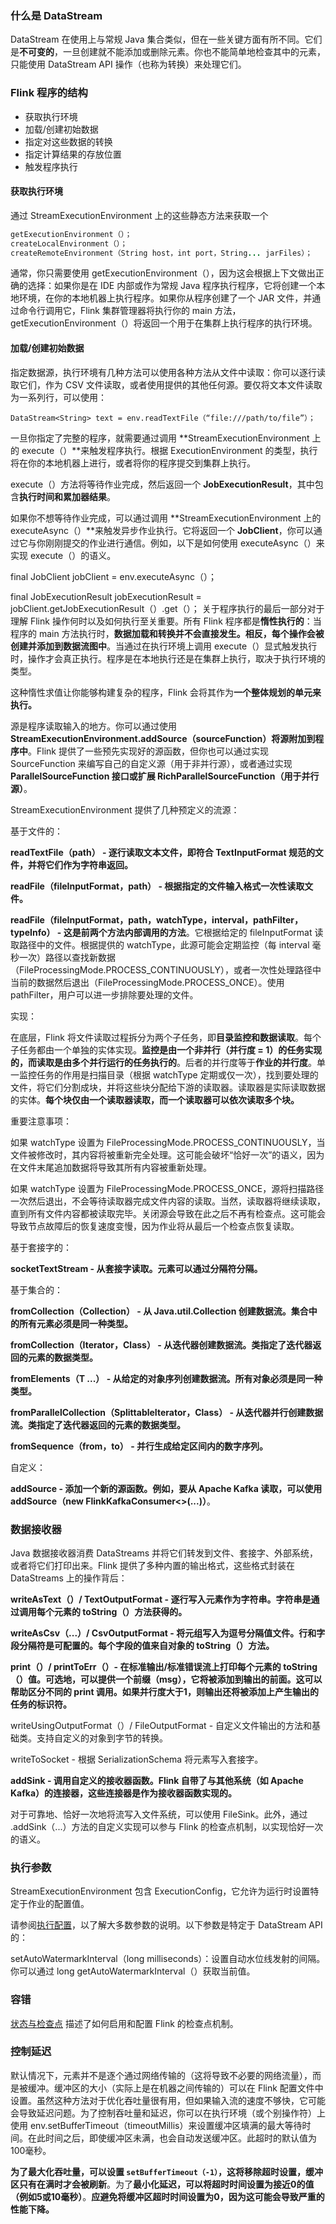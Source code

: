 ### 什么是 DataStream

DataStream 在使用上与常规 Java 集合类似，但在一些关键方面有所不同。它们是**不可变的**，一旦创建就不能添加或删除元素。你也不能简单地检查其中的元素，只能使用 DataStream API 操作（也称为转换）来处理它们。

### Flink 程序的结构

- 获取执行环境
- 加载/创建初始数据
- 指定对这些数据的转换 
- 指定计算结果的存放位置 
- 触发程序执行

#### 获取执行环境

通过 StreamExecutionEnvironment 上的这些静态方法来获取一个

```java
getExecutionEnvironment（）；
createLocalEnvironment（）；
createRemoteEnvironment（String host，int port，String... jarFiles）；
```

通常，你只需要使用 getExecutionEnvironment（），因为这会根据上下文做出正确的选择：如果你是在 IDE 内部或作为常规 Java 程序执行程序，它将创建一个本地环境，在你的本地机器上执行程序。如果你从程序创建了一个 JAR 文件，并通过命令行调用它，Flink 集群管理器将执行你的 main 方法，getExecutionEnvironment（）将返回一个用于在集群上执行程序的执行环境。

#### 加载/创建初始数据

指定数据源，执行环境有几种方法可以使用各种方法从文件中读取：你可以逐行读取它们，作为 CSV 文件读取，或者使用提供的其他任何源。要仅将文本文件读取为一系列行，可以使用：

```
DataStream<String> text = env.readTextFile（“file:///path/to/file”）；
```

一旦你指定了完整的程序，就需要通过调用 **StreamExecutionEnvironment 上的 execute（）**来触发程序执行。根据 ExecutionEnvironment 的类型，执行将在你的本地机器上进行，或者将你的程序提交到集群上执行。

execute（）方法将等待作业完成，然后返回一个 **JobExecutionResult**，其中包含**执行时间和累加器结果**。

如果你不想等待作业完成，可以通过调用 **StreamExecutionEnvironment 上的 executeAsync（）**来触发异步作业执行。它将返回一个 **JobClient**，你可以通过它与你刚刚提交的作业进行通信。例如，以下是如何使用 executeAsync（）来实现 execute（）的语义。

final JobClient jobClient = env.executeAsync（）；

final JobExecutionResult jobExecutionResult = jobClient.getJobExecutionResult（）.get（）； 关于程序执行的最后一部分对于理解 Flink 操作何时以及如何执行至关重要。所有 Flink 程序都是**惰性执行的**：当程序的 main 方法执行时，**数据加载和转换并不会直接发生。相反，每个操作会被创建并添加到数据流图中**。当通过在执行环境上调用 execute（）显式触发执行时，操作才会真正执行。程序是在本地执行还是在集群上执行，取决于执行环境的类型。

这种惰性求值让你能够构建复杂的程序，Flink 会将其作为**一个整体规划的单元来执行。**





源是程序读取输入的地方。你可以通过使用 **StreamExecutionEnvironment.addSource（sourceFunction）将源附加到程序中**。Flink 提供了一些预先实现好的源函数，但你也可以通过实现 SourceFunction 来编写自己的自定义源（用于非并行源），或者通过实现 **ParallelSourceFunction 接口或扩展 RichParallelSourceFunction（用于并行源）**。

StreamExecutionEnvironment 提供了几种预定义的流源：

基于文件的：

**readTextFile（path） - 逐行读取文本文件，即符合 TextInputFormat 规范的文件，并将它们作为字符串返回。**

**readFile（fileInputFormat，path） - 根据指定的文件输入格式一次性读取文件。**

**readFile（fileInputFormat，path，watchType，interval，pathFilter，typeInfo） - 这是前两个方法内部调用的方法**。它根据给定的 fileInputFormat 读取路径中的文件。根据提供的 watchType，此源可能会定期监控（每 interval 毫秒一次）路径以查找新数据（FileProcessingMode.PROCESS_CONTINUOUSLY），或者一次性处理路径中当前的数据然后退出（FileProcessingMode.PROCESS_ONCE）。使用 pathFilter，用户可以进一步排除要处理的文件。

实现：

在底层，Flink 将文件读取过程拆分为两个子任务，即**目录监控和数据读取**。每个子任务都由一个单独的实体实现。**监控是由一个非并行（并行度 = 1）的任务实现的，而读取是由多个并行运行的任务执行的**。后者的并行度等于**作业的并行度**。单一监控任务的作用是扫描目录（根据 watchType 定期或仅一次），找到要处理的文件，将它们分割成块，并将这些块分配给下游的读取器。读取器是实际读取数据的实体。**每个块仅由一个读取器读取，而一个读取器可以依次读取多个块。**

重要注意事项：

如果 watchType 设置为 FileProcessingMode.PROCESS_CONTINUOUSLY，当文件被修改时，其内容将被重新完全处理。这可能会破坏“恰好一次”的语义，因为在文件末尾追加数据将导致其所有内容被重新处理。

如果 watchType 设置为 FileProcessingMode.PROCESS_ONCE，源将扫描路径一次然后退出，不会等待读取器完成文件内容的读取。当然，读取器将继续读取，直到所有文件内容都被读取完毕。关闭源会导致在此之后不再有检查点。这可能会导致节点故障后的恢复速度变慢，因为作业将从最后一个检查点恢复读取。

基于套接字的：

**socketTextStream - 从套接字读取。元素可以通过分隔符分隔。**

基于集合的：

**fromCollection（Collection） - 从 Java.util.Collection 创建数据流。集合中的所有元素必须是同一种类型。**

**fromCollection（Iterator，Class） - 从迭代器创建数据流。类指定了迭代器返回的元素的数据类型。**

**fromElements（T ...） - 从给定的对象序列创建数据流。所有对象必须是同一种类型。**

**fromParallelCollection（SplittableIterator，Class） - 从迭代器并行创建数据流。类指定了迭代器返回的元素的数据类型。**

**fromSequence（from，to） - 并行生成给定区间内的数字序列。**

自定义：

**addSource - 添加一个新的源函数。例如，要从 Apache Kafka 读取，可以使用 addSource（new FlinkKafkaConsumer<>(...)）**。



### 数据接收器

Java 数据接收器消费 DataStreams 并将它们转发到文件、套接字、外部系统，或者将它们打印出来。Flink 提供了多种内置的输出格式，这些格式封装在 DataStreams 上的操作背后：

**writeAsText（）/ TextOutputFormat - 逐行写入元素作为字符串。字符串是通过调用每个元素的 toString（）方法获得的。**

**writeAsCsv（...）/ CsvOutputFormat - 将元组写入为逗号分隔值文件。行和字段分隔符是可配置的。每个字段的值来自对象的 toString（）方法。**

**print（）/ printToErr（）- 在标准输出/标准错误流上打印每个元素的 toString（）值。可选地，可以提供一个前缀（msg），它将被添加到输出的前面。这可以帮助区分不同的 print 调用。如果并行度大于1，则输出还将被添加上产生输出的任务的标识符。**

writeUsingOutputFormat（）/ FileOutputFormat - 自定义文件输出的方法和基础类。支持自定义的对象到字节的转换。

writeToSocket - 根据 SerializationSchema 将元素写入套接字。

**addSink - 调用自定义的接收器函数。Flink 自带了与其他系统（如 Apache Kafka）的连接器，这些连接器是作为接收器函数实现的。**

对于可靠地、恰好一次地将流写入文件系统，可以使用 FileSink。此外，通过 .addSink（...）方法的自定义实现可以参与 Flink 的检查点机制，以实现恰好一次的语义。

### 执行参数

StreamExecutionEnvironment 包含 ExecutionConfig，它允许为运行时设置特定于作业的配置值。

请参阅[执行配置](https://nightlies.apache.org/flink/flink-docs-master/docs/dev/datastream/execution_configuration/)，以了解大多数参数的说明。以下参数是特定于 DataStream API 的：

setAutoWatermarkInterval（long milliseconds）：设置自动水位线发射的间隔。你可以通过 long getAutoWatermarkInterval（）获取当前值。



### 容错

[状态与检查点](https://nightlies.apache.org/flink/flink-docs-master/docs/learn-flink/fault_tolerance/) 描述了如何启用和配置 Flink 的检查点机制。



### 控制延迟

默认情况下，元素并不是逐个通过网络传输的（这将导致不必要的网络流量），而是被缓冲。缓冲区的大小（实际上是在机器之间传输的）可以在 Flink 配置文件中设置。虽然这种方法对于优化吞吐量很有用，但如果输入流的速度不够快，它可能会导致延迟问题。为了控制吞吐量和延迟，你可以在执行环境（或个别操作符）上使用 env.setBufferTimeout（timeoutMillis）来设置缓冲区填满的最大等待时间。在此时间之后，即使缓冲区未满，也会自动发送缓冲区。此超时的默认值为100毫秒。



**为了最大化吞吐量，可以设置 `setBufferTimeout（-1）`，这将移除超时设置，缓冲区只有在满时才会被刷新**。为了**最小化延迟，可以将超时时间设置为接近0的值（例如5或10毫秒）**。**应避免将缓冲区超时时间设置为0，因为这可能会导致严重的性能下降。**

